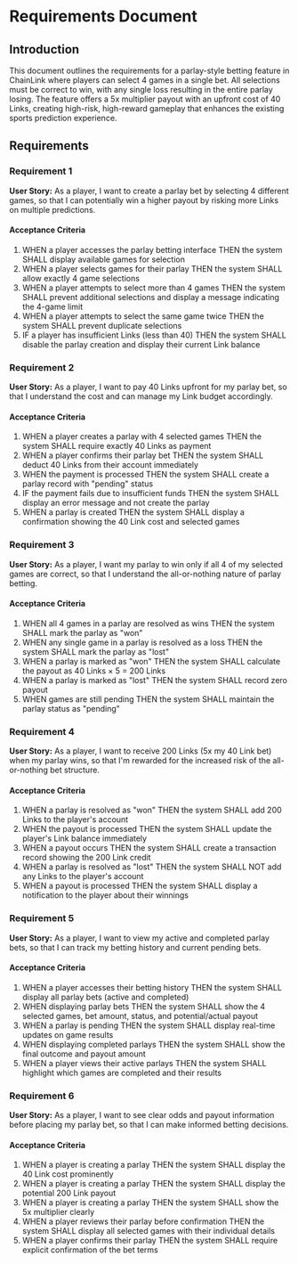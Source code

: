 # Requirements Document

## Introduction

This document outlines the requirements for a parlay-style betting feature in ChainLink where players can select 4 games in a single bet. All selections must be correct to win, with any single loss resulting in the entire parlay losing. The feature offers a 5x multiplier payout with an upfront cost of 40 Links, creating high-risk, high-reward gameplay that enhances the existing sports prediction experience.

## Requirements

### Requirement 1

**User Story:** As a player, I want to create a parlay bet by selecting 4 different games, so that I can potentially win a higher payout by risking more Links on multiple predictions.

#### Acceptance Criteria

1. WHEN a player accesses the parlay betting interface THEN the system SHALL display available games for selection
2. WHEN a player selects games for their parlay THEN the system SHALL allow exactly 4 game selections
3. WHEN a player attempts to select more than 4 games THEN the system SHALL prevent additional selections and display a message indicating the 4-game limit
4. WHEN a player attempts to select the same game twice THEN the system SHALL prevent duplicate selections
5. IF a player has insufficient Links (less than 40) THEN the system SHALL disable the parlay creation and display their current Link balance

### Requirement 2

**User Story:** As a player, I want to pay 40 Links upfront for my parlay bet, so that I understand the cost and can manage my Link budget accordingly.

#### Acceptance Criteria

1. WHEN a player creates a parlay with 4 selected games THEN the system SHALL require exactly 40 Links as payment
2. WHEN a player confirms their parlay bet THEN the system SHALL deduct 40 Links from their account immediately
3. WHEN the payment is processed THEN the system SHALL create a parlay record with "pending" status
4. IF the payment fails due to insufficient funds THEN the system SHALL display an error message and not create the parlay
5. WHEN a parlay is created THEN the system SHALL display a confirmation showing the 40 Link cost and selected games

### Requirement 3

**User Story:** As a player, I want my parlay to win only if all 4 of my selected games are correct, so that I understand the all-or-nothing nature of parlay betting.

#### Acceptance Criteria

1. WHEN all 4 games in a parlay are resolved as wins THEN the system SHALL mark the parlay as "won"
2. WHEN any single game in a parlay is resolved as a loss THEN the system SHALL mark the parlay as "lost"
3. WHEN a parlay is marked as "won" THEN the system SHALL calculate the payout as 40 Links × 5 = 200 Links
4. WHEN a parlay is marked as "lost" THEN the system SHALL record zero payout
5. WHEN games are still pending THEN the system SHALL maintain the parlay status as "pending"

### Requirement 4

**User Story:** As a player, I want to receive 200 Links (5x my 40 Link bet) when my parlay wins, so that I'm rewarded for the increased risk of the all-or-nothing bet structure.

#### Acceptance Criteria

1. WHEN a parlay is resolved as "won" THEN the system SHALL add 200 Links to the player's account
2. WHEN the payout is processed THEN the system SHALL update the player's Link balance immediately
3. WHEN a payout occurs THEN the system SHALL create a transaction record showing the 200 Link credit
4. WHEN a parlay is resolved as "lost" THEN the system SHALL NOT add any Links to the player's account
5. WHEN a payout is processed THEN the system SHALL display a notification to the player about their winnings

### Requirement 5

**User Story:** As a player, I want to view my active and completed parlay bets, so that I can track my betting history and current pending bets.

#### Acceptance Criteria

1. WHEN a player accesses their betting history THEN the system SHALL display all parlay bets (active and completed)
2. WHEN displaying parlay bets THEN the system SHALL show the 4 selected games, bet amount, status, and potential/actual payout
3. WHEN a parlay is pending THEN the system SHALL display real-time updates on game results
4. WHEN displaying completed parlays THEN the system SHALL show the final outcome and payout amount
5. WHEN a player views their active parlays THEN the system SHALL highlight which games are completed and their results

### Requirement 6

**User Story:** As a player, I want to see clear odds and payout information before placing my parlay bet, so that I can make informed betting decisions.

#### Acceptance Criteria

1. WHEN a player is creating a parlay THEN the system SHALL display the 40 Link cost prominently
2. WHEN a player is creating a parlay THEN the system SHALL display the potential 200 Link payout
3. WHEN a player is creating a parlay THEN the system SHALL show the 5x multiplier clearly
4. WHEN a player reviews their parlay before confirmation THEN the system SHALL display all selected games with their individual details
5. WHEN a player confirms their parlay THEN the system SHALL require explicit confirmation of the bet terms